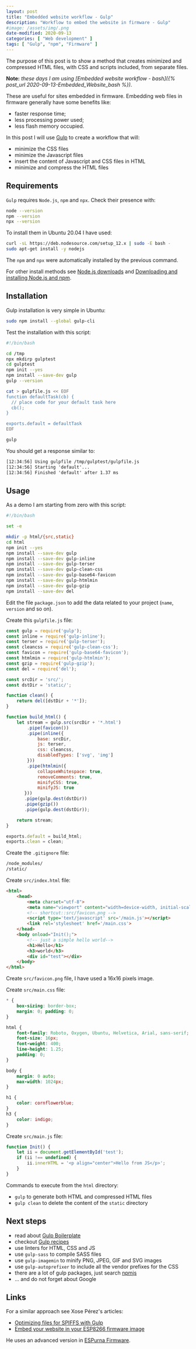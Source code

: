 ```yaml
---
layout: post
title: "Embedded website workflow - Gulp"
description: "Workflow to embed the website in firmware - Gulp"
#image: /assets/img/.png
date-modified: 2020-09-13
categories: [ "Web development" ]
tags: [ "Gulp", "npm", "Firmware" ]
---
```


The purpose of this post is to show a method that creates minimized and compressed
HTML files, with CSS and scripts included, from separate files.

**Note:** *these days I am using [Embedded website workflow - bash]({% post_url 2020-09-13-Embedded_Website_bash %})*.

These are useful for sites embedded in firmware. Embedding web files in firmware generally have some benefits like:

- faster response time;
- less processing power used;
- less flash memory occupied.

In this post I will use [Gulp](https://gulpjs.com/) to create a workflow that will:

- minimize the CSS files
- minimize the Javascript files
- insert the content of Javascript and CSS files in HTML
- minimize and compress the HTML files

## Requirements

`Gulp` requires `Node.js`, `npm` and `npx`. Check their presence with:

```sh
node --version
npm --version
npx --version
```

To install them in Ubuntu 20.04 I have used:

```sh
curl -sL https://deb.nodesource.com/setup_12.x | sudo -E bash -
sudo apt-get install -y nodejs
```

The `npm` and `npx` were automatically installed by the previous command.

For other install methods see [Node.js downloads](https://nodejs.org/en/download/) and [Downloading and installing Node.js and npm](https://docs.npmjs.com/downloading-and-installing-node-js-and-npm).

## Installation

Gulp installation is very simple in Ubuntu:

```sh
sudo npm install --global gulp-cli
```

Test the installation with this script:

```sh
#!/bin/bash

cd /tmp
npx mkdirp gulptest
cd gulptest
npm init --yes
npm install --save-dev gulp
gulp --version

cat > gulpfile.js << EOF
function defaultTask(cb) {
  // place code for your default task here
  cb();
}

exports.default = defaultTask
EOF

gulp
```

You should get a response similar to:

```txt
[12:34:56] Using gulpfile /tmp/gulptest/gulpfile.js
[12:34:56] Starting 'default'...
[12:34:56] Finished 'default' after 1.37 ms
```

## Usage

As a demo I am starting from zero with this script:

```sh
#!/bin/bash

set -e

mkdir -p html/{src,static}
cd html
npm init --yes
npm install --save-dev gulp
npm install --save-dev gulp-inline
npm install --save-dev gulp-terser
npm install --save-dev gulp-clean-css
npm install --save-dev gulp-base64-favicon
npm install --save-dev gulp-htmlmin
npm install --save-dev gulp-gzip
npm install --save-dev del
```

Edit the file `package.json` to add the data related to your project (`name`, `version` and so on).

Create this `gulpfile.js` file:

```js
const gulp = require('gulp');
const inline = require('gulp-inline');
const terser = require('gulp-terser');
const cleancss = require('gulp-clean-css');
const favicon = require('gulp-base64-favicon');
const htmlmin = require('gulp-htmlmin');
const gzip = require('gulp-gzip');
const del = require('del');

const srcDir = 'src/';
const dstDir = 'static/';

function clean() {
    return del([dstDir + '*']);
}

function build_html() {
    let stream = gulp.src(srcDir + '*.html')
        .pipe(favicon())
        .pipe(inline({
            base: srcDir,
            js: terser,
            css: cleancss,
            disabledTypes: ['svg', 'img']
        }))
        .pipe(htmlmin({
            collapseWhitespace: true,
            removeComments: true,
            minifyCSS: true,
            minifyJS: true
       }))
       .pipe(gulp.dest(dstDir))
       .pipe(gzip())
       .pipe(gulp.dest(dstDir));

    return stream;
}

exports.default = build_html;
exports.clean = clean;
```

Create the `.gitignore` file:

```txt
/node_modules/
/static/
```

Create `src/index.html` file:

```html
<html>
    <head>
        <meta charset="utf-8">
        <meta name="viewport" content="width=device-width, initial-scale=1">
        <!-- shortcut::src/favicon.png -->
        <script type='text/javascript' src='/main.js'></script>
        <link rel='stylesheet' href='/main.css'>
    </head>
    <body onload="Init();">
        <!-- just a simple hello world-->
        <h1>Hello</h1>
        <h3>world</h3>
        <div id="test"></div>
    </body>
</html>
```

Create `src/favicon.png` file, I have used a 16x16 pixels image.

Create `src/main.css` file:

```css
* {
    box-sizing: border-box;
    margin: 0; padding: 0;
}

html {
    font-family: Roboto, Oxygen, Ubuntu, Helvetica, Arial, sans-serif;
    font-size: 16px;
    font-weight: 400;
    line-height: 1.25;
    padding: 0;
}

body {
    margin: 0 auto;
    max-width: 1024px;
}

h1 {
    color: cornflowerblue;
}
h3 {
    color: indigo;
}
```

Create `src/main.js` file:

```js
function Init() {
    let ii = document.getElementById('test');
    if (ii !== undefined) {
        ii.innerHTML = '<p align="center">Hello from JS</p>';
    }
}
```

Commands to execute from the `html` directory:

- `gulp` to generate both HTML and compressed HTML files
- `gulp clean` to delete the content of the `static` directory

## Next steps

- read about [Gulp Boilerplate](https://github.com/cferdinandi/gulp-boilerplate)
- checkout [Gulp recipes](https://github.com/gulpjs/gulp/tree/master/docs/recipes)
- use linters for HTML, CSS and JS
- use `gulp-sass` to compile SASS files
- use `gulp-imagemin` to minify PNG, JPEG, GIF and SVG images
- use `gulp-autoprefixer` to include all the vendor prefixes for the CSS
- there are a lot of gulp packages, just search [npmjs](https://www.npmjs.com/)
- ... and do not forget about Google

## Links

For a similar approach see Xose Pérez's articles:

- [Optimizing files for SPIFFS with Gulp](https://tinkerman.cat/post/optimizing-files-for-spiffs-with-gulp/)
- [Embed your website in your ESP8266 firmware image](https://tinkerman.cat/post/embed-your-website-in-your-esp8266-firmware-image/)

He uses an advanced version in [ESPurna Firmware](https://github.com/xoseperez/espurna).
